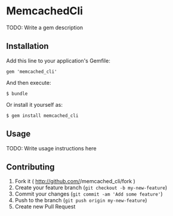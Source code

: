 # MemcachedCli

TODO: Write a gem description

## Installation

Add this line to your application's Gemfile:

    gem 'memcached_cli'

And then execute:

    $ bundle

Or install it yourself as:

    $ gem install memcached_cli

## Usage

TODO: Write usage instructions here

## Contributing

1. Fork it ( http://github.com/<my-github-username>/memcached_cli/fork )
2. Create your feature branch (`git checkout -b my-new-feature`)
3. Commit your changes (`git commit -am 'Add some feature'`)
4. Push to the branch (`git push origin my-new-feature`)
5. Create new Pull Request
